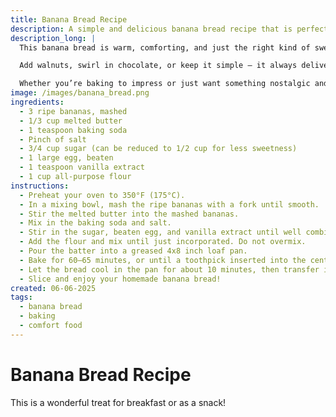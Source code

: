 ```yaml
---
title: Banana Bread Recipe
description: A simple and delicious banana bread recipe that is perfect for using up overripe bananas.
description_long: |
  This banana bread is warm, comforting, and just the right kind of sweet — like a hug from the oven. Born from overripe bananas and a need for something cozy, it’s now a staple in my Utrecht kitchen. Moist, flavorful, and easy to whip up with pantry basics, it’s a recipe I come back to again and again.

  Add walnuts, swirl in chocolate, or keep it simple — it always delivers. It’s also surprisingly effective as a peace offering, housewarming gift, or, let’s be honest, the perfect buffer before discussing your dating status.

  Whether you’re baking to impress or just want something nostalgic and nourishing, this loaf has you covered — byte by bite.
image: /images/banana_bread.png
ingredients:
  - 3 ripe bananas, mashed
  - 1/3 cup melted butter
  - 1 teaspoon baking soda
  - Pinch of salt
  - 3/4 cup sugar (can be reduced to 1/2 cup for less sweetness)
  - 1 large egg, beaten
  - 1 teaspoon vanilla extract
  - 1 cup all-purpose flour
instructions:
  - Preheat your oven to 350°F (175°C).
  - In a mixing bowl, mash the ripe bananas with a fork until smooth.
  - Stir the melted butter into the mashed bananas.
  - Mix in the baking soda and salt.
  - Stir in the sugar, beaten egg, and vanilla extract until well combined.
  - Add the flour and mix until just incorporated. Do not overmix.
  - Pour the batter into a greased 4x8 inch loaf pan.
  - Bake for 60–65 minutes, or until a toothpick inserted into the center comes out clean.
  - Let the bread cool in the pan for about 10 minutes, then transfer it to a wire rack to cool completely.
  - Slice and enjoy your homemade banana bread!
created: 06-06-2025
tags:
  - banana bread
  - baking
  - comfort food
---
```


# Banana Bread Recipe

This is a wonderful treat for breakfast or as a snack!
